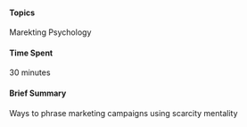 #### Topics
Marekting Psychology


#### Time Spent
30 minutes

#### Brief Summary
Ways to phrase marketing campaigns using scarcity mentality


